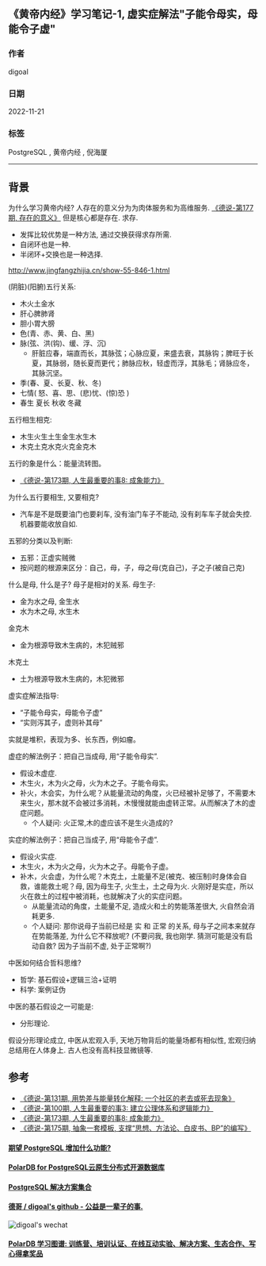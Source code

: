 ## 《黄帝内经》学习笔记-1, 虚实症解法"子能令母实，母能令子虚" 
        
### 作者        
digoal        
        
### 日期        
2022-11-21       
        
### 标签        
PostgreSQL , 黄帝内经 , 倪海厦            
        
----        
        
## 背景    
为什么学习黄帝内经? 人存在的意义分为为肉体服务和为高维服务. [《德说-第177期, 存在的意义》](../202211/20221120_01.md) 但是核心都是存在. 求存.    
- 发挥比较优势是一种方法, 通过交换获得求存所需.  
- 自闭环也是一种.  
- 半闭环+交换也是一种选择.  
  
http://www.jingfangzhijia.cn/show-55-846-1.html  
  
(阴脏)(阳腑)五行关系:  
- 木火土金水  
- 肝心脾肺肾  
- 胆小胃大膀  
- 色(青、赤、黄、白、黑)
- 脉(弦、洪(钩)、缓、浮、沉)
    - 肝脏应春，端直而长，其脉弦；心脉应夏，来盛去衰，其脉钩；脾旺于长夏，其脉弱，随长夏而更代；肺脉应秋，轻虚而浮，其脉毛；肾脉应冬，其脉沉坚。
- 季(春、夏、长夏、秋、冬)
- 七情( 怒、喜、思、(悲)忧、(惊)恐 )
- 春生 夏长 秋收 冬藏
  
五行相生相克:  
- 木生火生土生金生水生木  
- 木克土克水克火克金克木  
  
五行的象是什么：能量流转图。  
- [《德说-第173期, 人生最重要的事8: 成象能力》](../202211/20221116_03.md)    
   
为什么五行要相生, 又要相克?   
- 汽车是不是既要油门也要刹车, 没有油门车子不能动, 没有刹车车子就会失控.  机器要能收放自如.   
  
五邪的分类以及判断:  
- 五邪：正虚实贼微  
- 按问题的根源来区分：自己，母，子，母之母(克自己)，子之子(被自己克)  
  
  
什么是母, 什么是子? 母子是相对的关系. 母生子:   
- 金为水之母, 金生水  
- 水为木之母, 水生木   
  
  
金克木  
- 金为根源导致木生病的，木犯贼邪  
  
木克土  
- 土为根源导致木生病的，木犯微邪  
  
  
虚实症解法指导:   
- “子能令母实，母能令子虚”    
- “实则泻其子，虚则补其母”    
  
  
实就是堆积，表现为多、长东西，例如瘤。  
  
  
虚症的解法例子：把自己当成母, 用“子能令母实”.   
- 假设木虚症.   
- 木生火，木为火之母，火为木之子。子能令母实。  
- 补火，木会实，为什么呢？从能量流动的角度，火已经被补足够了，不需要木来生火，那木就不会被过多消耗，木慢慢就能由虚转正常。从而解决了木的虚症问题。  
    - 个人疑问: 火正常,木的虚应该不是生火造成的?  
  
实症的解法例子：把自己当成子, 用“母能令子虚”.   
- 假设火实症.   
- 木生火，木为火之母，火为木之子。母能令子虚。  
- 补木，火会虚，为什么呢？木克土，土能量不足(被克、被压制)时身体会自救，谁能救土呢？母, 因为母生子, 火生土，土之母为火. 火刚好是实症，所以火在救土的过程中被消耗，也就解决了火的实症问题。  
    - 从能量流动的角度，土能量不足, 造成火和土的势能落差很大, 火自然会消耗更多.   
    - 个人疑问: 那你说母子当前已经是 实 和 正常 的关系, 母与子之间本来就存在势能落差, 为什么它不释放呢?  (不要问我, 我也刚学. 猜测可能是没有启动自救? 因为子当前不虚, 处于正常啊?)  
  
  
  
中医如何结合哲科思维?    
- 哲学: 基石假设+逻辑三洽+证明  
- 科学: 案例证伪  
   
中医的基石假设之一可能是:  
- 分形理论.
  
假设分形理论成立, 中医从宏观入手, 天地万物背后的能量场都有相似性, 宏观归纳总结用在人体身上. 古人也没有高科技显微镜等.      
  
## 参考  
- [《德说-第131期, 用势差与能量转化解释: 一个社区的老去或死去现象》](../202209/20220903_01.md)    
- [《德说-第100期, 人生最重要的事3: 建立公理体系和逻辑能力》](../202206/20220610_01.md)    
- [《德说-第173期, 人生最重要的事8: 成象能力》](../202211/20221116_03.md)    
- [《德说-第175期, 抽象一套模板, 支撑“思想、方法论、白皮书、BP”的编写》](../202211/20221119_01.md)    
  
  
#### [期望 PostgreSQL 增加什么功能?](https://github.com/digoal/blog/issues/76 "269ac3d1c492e938c0191101c7238216")
  
  
#### [PolarDB for PostgreSQL云原生分布式开源数据库](https://github.com/ApsaraDB/PolarDB-for-PostgreSQL "57258f76c37864c6e6d23383d05714ea")
  
  
#### [PostgreSQL 解决方案集合](https://yq.aliyun.com/topic/118 "40cff096e9ed7122c512b35d8561d9c8")
  
  
#### [德哥 / digoal's github - 公益是一辈子的事.](https://github.com/digoal/blog/blob/master/README.md "22709685feb7cab07d30f30387f0a9ae")
  
  
![digoal's wechat](../pic/digoal_weixin.jpg "f7ad92eeba24523fd47a6e1a0e691b59")
  
  
#### [PolarDB 学习图谱: 训练营、培训认证、在线互动实验、解决方案、生态合作、写心得拿奖品](https://www.aliyun.com/database/openpolardb/activity "8642f60e04ed0c814bf9cb9677976bd4")
  
